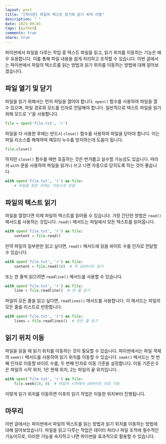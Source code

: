 ```yaml
---
layout: post
title: "[파이썬] 파일의 텍스트 읽기와 읽기 위치 이동"
description: " "
date: 2023-09-01
tags: [python]
comments: true
share: true
---
```


파이썬에서 파일을 다루는 작업 중 텍스트 파일을 읽고, 읽기 위치를 이동하는 기능은 매우 유용합니다. 이를 통해 파일 내용을 쉽게 처리하고 조작할 수 있습니다. 이번 글에서는 파이썬에서 파일의 텍스트를 읽는 방법과 읽기 위치를 이동하는 방법에 대해 알아보겠습니다.

## 파일 열기 및 닫기

파일을 읽기 위해서는 먼저 파일을 열어야 합니다. `open()` 함수를 사용하여 파일을 열 수 있으며, 파일 경로와 모드를 인자로 전달해야 합니다. 일반적으로 텍스트 파일을 읽기 위해 모드로 'r'을 사용합니다.

```python
file = open('file.txt', 'r')
```

파일을 다 사용한 후에는 반드시 `close()` 함수를 사용하여 파일을 닫아야 합니다. 이는 파일 리소스를 해제하여 메모리 누수를 방지하는데 도움이 됩니다.

```python
file.close()
```

하지만 `close()` 함수를 매번 호출하는 것은 번거롭고 실수할 가능성도 있습니다. 따라서 `with` 문을 사용하여 파일을 읽거나 쓰고 나면 자동으로 닫히도록 하는 것이 좋습니다.

```python
with open('file.txt', 'r') as file:
    # 파일을 읽은 뒤에는 자동으로 닫힘
```

## 파일의 텍스트 읽기

파일을 열었다면 이제 파일의 텍스트를 읽어올 수 있습니다. 가장 간단한 방법은 `read()` 메서드를 사용하는 것입니다. `read()` 메서드는 파일에서 모든 텍스트를 읽어옵니다.

```python
with open('file.txt', 'r') as file:
    content = file.read()
```

만약 파일의 일부분만 읽고 싶다면, `read()` 메서드에 읽을 바이트 수를 인자로 전달할 수 있습니다.

```python
with open('file.txt', 'r') as file:
    content = file.read(10)  # 첫 10바이트 읽기
```

또는 한 줄씩 읽으려면 `readline()` 메서드를 사용할 수 있습니다.

```python
with open('file.txt', 'r') as file:
    line = file.readline()  # 한 줄 읽기
```

파일의 모든 줄을 읽고 싶다면, `readlines()` 메서드를 사용합니다. 이 메서드는 파일의 모든 줄을 리스트로 반환합니다.

```python
with open('file.txt', 'r') as file:
    lines = file.readlines()  # 모든 줄 읽기
```

## 읽기 위치 이동

파일을 읽을 때 읽기 위치를 이동하는 것이 필요할 수 있습니다. 파이썬에서는 파일 객체의 `seek()` 메서드를 사용하여 읽기 위치를 이동할 수 있습니다. `seek()` 메서드는 첫 번째 인자로 이동할 바이트 수를, 두 번째 인자로 이동 기준을 설정합니다. 이동 기준은 0은 파일의 시작 위치, 1은 현재 위치, 2는 파일의 끝 위치입니다.

```python
with open('file.txt', 'r') as file:
    file.seek(10, 0)  # 파일의 시작에서 10바이트 뒤로 이동
```

이렇게 읽기 위치를 이동하면 이후의 읽기 작업은 이동한 위치부터 진행됩니다.

## 마무리

이번 글에서는 파이썬에서 파일의 텍스트를 읽는 방법과 읽기 위치를 이동하는 방법에 대해 알아보았습니다. 파일을 읽고 다루는 작업은 데이터 처리나 파일 조작에 필수적인 기능이므로, 이러한 기능을 숙지하고 나면 파이썬을 효과적으로 활용할 수 있습니다.